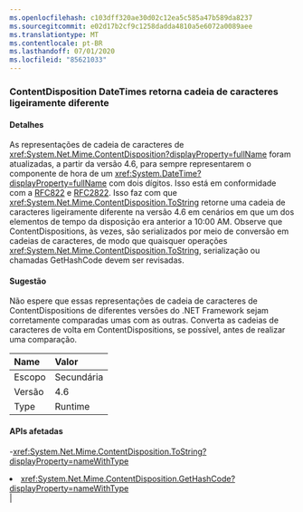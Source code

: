```yaml
---
ms.openlocfilehash: c103dff320ae30d02c12ea5c585a47b589da8237
ms.sourcegitcommit: e02d17b2cf9c1258dadda4810a5e6072a0089aee
ms.translationtype: MT
ms.contentlocale: pt-BR
ms.lasthandoff: 07/01/2020
ms.locfileid: "85621033"
---
```

### <a name="contentdisposition-datetimes-returns-slightly-different-string"></a>ContentDisposition DateTimes retorna cadeia de caracteres ligeiramente diferente

#### <a name="details"></a>Detalhes

As representações de cadeia de caracteres de <xref:System.Net.Mime.ContentDisposition?displayProperty=fullName> foram atualizadas, a partir da versão 4.6, para sempre representarem o componente de hora de um <xref:System.DateTime?displayProperty=fullName> com dois dígitos. Isso está em conformidade com a [RFC822](https://www.ietf.org/rfc/rfc0822.txt) e [RFC2822](https://www.ietf.org/rfc/rfc2822.txt). Isso faz com que <xref:System.Net.Mime.ContentDisposition.ToString> retorne uma cadeia de caracteres ligeiramente diferente na versão 4.6 em cenários em que um dos elementos de tempo da disposição era anterior a 10:00 AM. Observe que ContentDispositions, às vezes, são serializados por meio de conversão em cadeias de caracteres, de modo que quaisquer operações <xref:System.Net.Mime.ContentDisposition.ToString>, serialização ou chamadas GetHashCode devem ser revisadas.

#### <a name="suggestion"></a>Sugestão

Não espere que essas representações de cadeia de caracteres de ContentDispositions de diferentes versões do .NET Framework sejam corretamente comparadas umas com as outras. Converta as cadeias de caracteres de volta em ContentDispositions, se possível, antes de realizar uma comparação.

| Name    | Valor       |
|:--------|:------------|
| Escopo   |Secundária|
|Versão|4.6|
|Type|Runtime

#### <a name="affected-apis"></a>APIs afetadas

-<xref:System.Net.Mime.ContentDisposition.ToString?displayProperty=nameWithType></li><li><xref:System.Net.Mime.ContentDisposition.GetHashCode?displayProperty=nameWithType></li></ul>|
